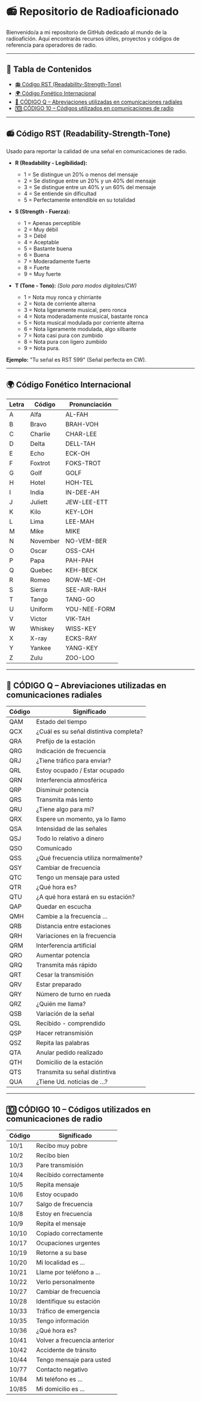 # 📻 Repositorio de Radioaficionado

Bienvenido/a a mi repositorio de GitHub dedicado al mundo de la radioafición. Aquí encontrarás recursos útiles, proyectos y códigos de referencia para operadores de radio.

---

## 📑 Tabla de Contenidos

- [📻 Código RST (Readability-Strength-Tone)](#-código-rst-readability-strength-tone)
- [🌍 Código Fonético Internacional](#-código-fonético-internacional)
- [📡 CÓDIGO Q – Abreviaciones utilizadas en comunicaciones radiales](#-código-q--abreviaciones-utilizadas-en-comunicaciones-radiales)
- [🔟 CÓDIGO 10 – Códigos utilizados en comunicaciones de radio](#-código-10--códigos-utilizados-en-comunicaciones-de-radio)

---
## 📻 Código RST (Readability-Strength-Tone)

Usado para reportar la calidad de una señal en comunicaciones de radio.

- **R (Readability - Legibilidad):**
  - 1 = Se distingue un 20% o menos del mensaje
  - 2 = Se distingue entre un 20% y un 40% del mensaje
  - 3 = Se distingue entre un 40% y un 60% del mensaje
  - 4 = Se entiende sin dificultad
  - 5 = Perfectamente entendible en su totalidad

- **S (Strength - Fuerza):**
  - 1 = Apenas perceptible
  - 2 = Muy débil
  - 3 = Débil
  - 4 = Aceptable
  - 5 = Bastante buena
  - 6 = Buena
  - 7 = Moderadamente fuerte
  - 8 = Fuerte
  - 9 = Muy fuerte

- **T (Tone - Tono):** *(Solo para modos digitales/CW)*
  - 1  =   Nota muy ronca y chirriante
  - 2  =   Nota de corriente alterna
  - 3  =   Nota ligeramente musical, pero ronca
  - 4  =   Nota moderadamente  musical, bastante ronca
  - 5  =   Nota musical modulada por corriente alterna
  - 6  =   Nota ligeramente modulada, algo silbante
  - 7  =   Nota casi pura con zumbido
  - 8  =   Nota pura con ligero zumbido
  - 9  =   Nota pura.

**Ejemplo:** "Tu señal es RST 599" (Señal perfecta en CW).

---

## 🌍 Código Fonético Internacional

| Letra | Código       | Pronunciación |
|-------|--------------|----------------|
| A     | Alfa         | AL-FAH         |
| B     | Bravo        | BRAH-VOH       |
| C     | Charlie      | CHAR-LEE       |
| D     | Delta        | DELL-TAH       |
| E     | Echo         | ECK-OH         |
| F     | Foxtrot      | FOKS-TROT      |
| G     | Golf         | GOLF           |
| H     | Hotel        | HOH-TEL        |
| I     | India        | IN-DEE-AH      |
| J     | Juliett      | JEW-LEE-ETT    |
| K     | Kilo         | KEY-LOH        |
| L     | Lima         | LEE-MAH        |
| M     | Mike         | MIKE           |
| N     | November     | NO-VEM-BER     |
| O     | Oscar        | OSS-CAH        |
| P     | Papa         | PAH-PAH        |
| Q     | Quebec       | KEH-BECK       |
| R     | Romeo        | ROW-ME-OH      |
| S     | Sierra       | SEE-AIR-RAH    |
| T     | Tango        | TANG-GO        |
| U     | Uniform      | YOU-NEE-FORM   |
| V     | Victor       | VIK-TAH        |
| W     | Whiskey      | WISS-KEY       |
| X     | X-ray        | ECKS-RAY       |
| Y     | Yankee       | YANG-KEY       |
| Z     | Zulu         | ZOO-LOO        |

---

## 📡 CÓDIGO Q – Abreviaciones utilizadas en comunicaciones radiales

| Código | Significado |
|--------|-------------|
| QAM | Estado del tiempo |
| QCX | ¿Cuál es su señal distintiva completa? |
| QRA | Prefijo de la estación |
| QRG | Indicación de frecuencia |
| QRJ | ¿Tiene tráfico para enviar? |
| QRL | Estoy ocupado / Estar ocupado |
| QRN | Interferencia atmosférica |
| QRP | Disminuir potencia |
| QRS | Transmita más lento |
| QRU | ¿Tiene algo para mí? |
| QRX | Espere un momento, ya lo llamo |
| QSA | Intensidad de las señales |
| QSJ | Todo lo relativo a dinero |
| QSO | Comunicado |
| QSS | ¿Qué frecuencia utiliza normalmente? |
| QSY | Cambiar de frecuencia |
| QTC | Tengo un mensaje para usted |
| QTR | ¿Qué hora es? |
| QTU | ¿A qué hora estará en su estación? |
| QAP | Quedar en escucha |
| QMH | Cambie a la frecuencia ... |
| QRB | Distancia entre estaciones |
| QRH | Variaciones en la frecuencia |
| QRM | Interferencia artificial |
| QRO | Aumentar potencia |
| QRQ | Transmita más rápido |
| QRT | Cesar la transmisión |
| QRV | Estar preparado |
| QRY | Número de turno en rueda |
| QRZ | ¿Quién me llama? |
| QSB | Variación de la señal |
| QSL | Recibido - comprendido |
| QSP | Hacer retransmisión |
| QSZ | Repita las palabras |
| QTA | Anular pedido realizado |
| QTH | Domicilio de la estación |
| QTS | Transmita su señal distintiva |
| QUA | ¿Tiene Ud. noticias de …? |

---

## 🔟 CÓDIGO 10 – Códigos utilizados en comunicaciones de radio

| Código | Significado |
|--------|-------------|
| 10/1 | Recibo muy pobre |
| 10/2 | Recibo bien |
| 10/3 | Pare transmisión |
| 10/4 | Recibido correctamente |
| 10/5 | Repita mensaje |
| 10/6 | Estoy ocupado |
| 10/7 | Salgo de frecuencia |
| 10/8 | Estoy en frecuencia |
| 10/9 | Repita el mensaje |
| 10/10 | Copiado correctamente |
| 10/17 | Ocupaciones urgentes |
| 10/19 | Retorne a su base |
| 10/20 | Mi localidad es ... |
| 10/21 | Llame por teléfono a ... |
| 10/22 | Verlo personalmente |
| 10/27 | Cambiar de frecuencia |
| 10/28 | Identifique su estación |
| 10/33 | Tráfico de emergencia |
| 10/35 | Tengo información |
| 10/36 | ¿Qué hora es? |
| 10/41 | Volver a frecuencia anterior |
| 10/42 | Accidente de tránsito |
| 10/44 | Tengo mensaje para usted |
| 10/77 | Contacto negativo |
| 10/84 | Mi teléfono es ... |
| 10/85 | Mi domicilio es ... |


